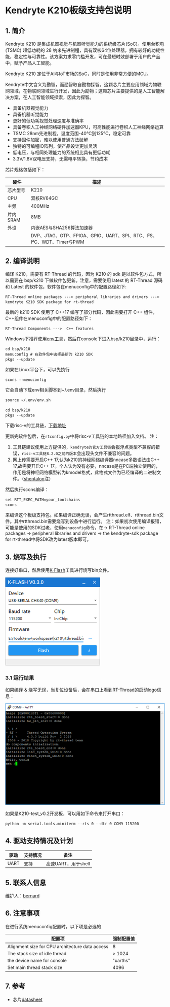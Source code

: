 # Kendryte K210板级支持包说明

## 1. 简介

Kendryte K210 是集成机器视觉与机器听觉能力的系统级芯片(SoC)。使用台积电 (TSMC) 超低功耗的 28 纳米先进制程，具有双核64位处理器，拥有较好的功耗性能，稳定性与可靠性。该方案力求零门槛开发，可在最短时效部署于用户的产品中，赋予产品人工智能。

Kendryte K210 定位于AI与IoT市场的SoC，同时是使用非常方便的MCU。

Kendryte中文含义为勘智，而勘智取自勘物探智。这颗芯片主要应用领域为物联网领域，在物联网领域进行开发，因此为勘物；这颗芯片主要提供的是人工智能解决方案，在人工智能领域探索，因此为探智。

* 具备机器视觉能力
* 具备机器听觉能力
* 更好的低功耗视觉处理速度与准确率
* 具备卷积人工神经网络硬件加速器KPU，可高性能进行卷积人工神经网络运算
* TSMC 28nm先进制程，温度范围-40°C到125°C，稳定可靠
* 支持固件加密，难以使用普通方法破解
* 独特的可编程IO阵列，使产品设计更加灵活
* 低电压，与相同处理能力的系统相比具有更低功耗
* 3.3V/1.8V双电压支持，无需电平转换，节约成本

芯片规格包括如下：

| 硬件 | 描述 |
| -- | -- |
|芯片型号| K210 |
|CPU| 双核RV64GC |
|主频| 400MHz |
|片内SRAM| 8MB |
| 外设 | 内嵌AES与SHA256算法加速器 |
| | DVP、JTAG、OTP、FPIOA、GPIO、UART、SPI、RTC、I²S、I²C、WDT、Timer与PWM |

## 2. 编译说明

编译 K210，需要有 RT-Thread 的代码，因为 K210 的 sdk 是以软件包方式，所以需要在 bsp/k210 下做软件包更新。注意，需要使用 latest 的 RT-Thread 源码和 Latest 的软件包，软件包在menuconfig中的配置路径如下:

```
RT-Thread online packages ---> peripheral libraries and drivers ---> kendryte K210 SDK package for rt-thread
```

最新的 k210 SDK 使用了 C++17 编写了部分代码，因此需要打开 C++ 组件，C++组件在menuconfig中的配置路径如下：

```
RT-Thread Components --->  C++ features
```

Windows下推荐使用[env工具][1]，然后在console下进入bsp/k210目录中，运行：

    cd bsp/k210
    menuconfig # 在软件包中选择最新的 k210 SDK
    pkgs --update

如果在Linux平台下，可以先执行

    scons --menuconfig

它会自动下载env相关脚本到~/.env目录，然后执行

    source ~/.env/env.sh

    cd bsp/k210
    pkgs --update
下载risc-v的工具链，[下载地址](https://github.com/xpack-dev-tools/riscv-none-embed-gcc-xpack/releases)

更新完软件包后，在`rtconfig.py`中将risc-v工具链的本地路径加入文档。
注：
1. 工具链建议使用上方提供的，`kendryte的官方工具链`会报浮点类型不兼容的错误，`risc-v工具链8.2.0之前的版本`会出现头文件不兼容的问题。
2. 网上传需要开启C++ 17,认为k210的神经网络编译器nncase多数语法由C++ 17,故需要开启C++ 17。个人认为没有必要，nncase是在PC端独立使用的，
作用是将神经网络模型转为kmodel格式，此格式文件为已经编译的二进制文件。（[shentalon](13212105191@163.com)注）

然后执行scons编译：

    set RTT_EXEC_PATH=your_toolchains
    scons

来编译这个板级支持包。如果编译正确无误，会产生rtthread.elf、rtthread.bin文件。其中rtthread.bin需要烧写到设备中进行运行。
注：如果初次使用编译报错，可能是使用的SDK过老，使用`menuconfig`命令，在→ RT-Thread online packages → peripheral libraries
and drivers → the kendryte-sdk package for rt-thread中将SDK改为latest版本即可。
## 3. 烧写及执行

连接好串口，然后使用[K-Flash](https://kendryte.com/downloads/)工具进行烧写bin文件。

![K-Flash](images/flash.png)

### 3.1 运行结果

如果编译 & 烧写无误，当复位设备后，会在串口上看到RT-Thread的启动logo信息：

![terminal](images/k210.png)

如果是K210-test_v0.2开发板，可以用如下命令来打开串口：

    python -m serial.tools.miniterm --rts 0 --dtr 0 COM9 115200

## 4. 驱动支持情况及计划

| 驱动 | 支持情况  |  备注  |
| ------ | ----  | :------:  |
| UART | 支持 | 高速UART，用于shell |

## 5. 联系人信息

维护人：[bernard](https://github.com/BernardXiong)

## 6. 注意事项

在进行系统menuconfig配置时，以下项是必选的

| 配置项 | 强制配置值 |
| -----  | --------- |
| Alignment size for CPU architecture data access | 8 |
| The stack size of idle thread | > 1024 |
| the device name for console | "uarths" |
| Set main thread stack size | 4096 |

## 7. 参考

* 芯片[datasheet][2]

  [1]: https://www.rt-thread.org/page/download.html
  [2]: https://s3.cn-north-1.amazonaws.com.cn/dl.kendryte.com/documents/kendryte_datasheet_20180919020633.pdf

